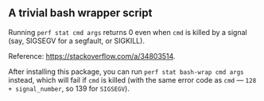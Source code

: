 A trivial bash wrapper script
-----------------------------

Running `perf stat cmd args` returns 0 even when `cmd` is killed by a signal
(say, SIGSEGV for a segfault, or SIGKILL).

Reference: https://stackoverflow.com/a/34803514.

After installing this package, you can run `perf stat bash-wrap cmd args`
instead, which will fail if `cmd` is killed (with the same error code as
`cmd` — `128 + signal_number`, so 139 for `SIGSEGV`).

